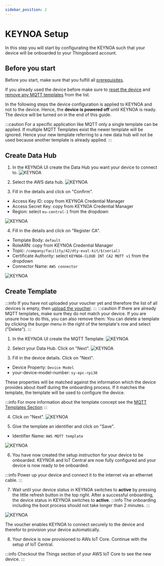 ```yaml
---
sidebar_position: 2
---
```


# KEYNOA Setup
In this step you will start by configurating the KEYNOA such that your device will be onboarded to your Thingsboard account.

## Before you start

Before you start, make sure that you fulfill all [prerequisites](/tutorial/Prerequsites).

If you already used the device before make sure to [reset the device](/reference/reset-device) and [remove any MQTT templates](/reference/mqtt-template#remove-mqtt-template) from the list.

In the following steps the device configuration is applied to KEYNOA and not to the device.
Hence, the **device is powered off** until KEYNOA is ready.
The device will be turned on in the end of this guide.

:::caution
For a specific application like MQTT only a single template can be applied.
If multiple MQTT Templates exist the newer template will be ignored. Hence your new template referring to a new data hub will not be used because another template is already applied.
:::


## Create Data Hub
1. In the KEYNOA UI create the Data Hub you want your device to connect to.
![KEYNOA](/img/KEYNOA/Dashboard.png)

2. Select the AWS data hub.
![KEYNOA](/img/KEYNOA/AWS/Data-Hub.png)
 
3. Fill in the details and click on "Confirm".

- Access Key ID: copy from KEYNOA Credential Manager
- Access Secret Key: copy from KEYNOA Credential Manager
- Region: select `eu-central-1` from the dropdown

![KEYNOA](/img/KEYNOA/AWS/Data-Hub-details.png)

4. Fill in the details and click on "Register CA".

- Template Body: `default`
- RoleARN: copy from KEYNOA Credential Manager
- Topic: `/company/facility/42/dty-eval-kit/$(serial)`
- Certificate Authority: select `KEYNOA-CLOUD INT CA2 MQTT v1` from the dropdown
- Connector Name: `AWS connector`

![KEYNOA](/img/KEYNOA/AWS/Data-Hub-details-2.png)

## Create Template
:::info
If you have not uploaded your voucher yet and therefore the list of all devices is empty, then [upload the voucher](/tutorial/Prerequsites#upload-voucher).
:::
:::caution
If there are already MQTT templates, make sure they do not match your device. If you are unsure how to do this, you can also remove them:
You can delete a template by clicking the burger menu in the right of the template's row and select ("Delete").
:::
1. In the KEYNOA UI create the MQTT Template.
![KEYNOA](/img/KEYNOA/Dashboard.png)

2. Select your Data Hub. Click on "Next".
![KEYNOA](/img/KEYNOA/IoT-Central/MQTT-template-1.png)

3. Fill in the device details. Click on "Next".

- Device Property: `Device Model`
- your-device-model-number: `sy-epc-rpi30`

These properties will be matched against the information which the device provides about itself during the onboarding process. If it matches the template, the template will be used to configure the device.

:::info
For more information about the template concept see the [MQTT Templates Section](/reference/mqtt-template)
:::

4. Click on "Next".
![KEYNOA](/img/KEYNOA/MQTT-template-2.png)


5. Give the template an identifier and click on "Save".

- Identifier Name: `AWS MQTT template`

![KEYNOA](/img/KEYNOA/MQTT-template-3.png)

6. You have now created the setup instruction for your device to be onboarded.
KEYNOA and IoT Central are now fully configured and your device is now ready to be onboarded.

:::info
Power up your device and connect it to the internet via an ethernet cable.
:::

7. Wait until your device status in KEYNOA switches to **active** by pressing the little refresh button in the top right.
After a successful onboarding, the device status in KEYNOA switches to **active**.
:::info
The onboarding including the boot process should not take longer than 2 minutes.
:::

![KEYNOA](/img/KEYNOA/devices_list_refresh.png)

The voucher enables KEYNOA to connect securely to the device and therefor to provision your device automatically.

8. Your device is now provisioned to AWs IoT Core. Continue with the setup of IoT Central.

:::info
Checkout the Things section of your AWS IoT Core to see the new device.
:::
